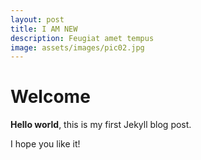 ```yaml
---
layout: post
title: I AM NEW
description: Feugiat amet tempus
image: assets/images/pic02.jpg
---
```


# Welcome

**Hello world**, this is my first Jekyll blog post.

I hope you like it!
